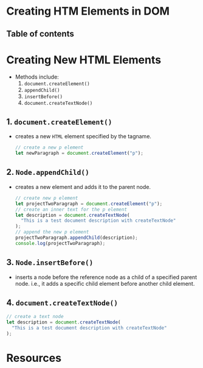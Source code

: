 # Creating HTM Elements in DOM

## Table of contents

# Creating New HTML Elements

- Methods include:
  1. `document.createElement()`
  2. `appendChild()`
  3. `insertBefore()`
  4. `document.createTextNode()`

## 1. `document.createElement()`

- creates a new `HTML` element specified by the tagname.

  ```js
  // create a new p element
  let newParagraph = document.createElement("p");
  ```

## 2. `Node.appendChild()`

- creates a new element and adds it to the parent node.

  ```js
  // create new p element
  let projectTwoParagraph = document.createElement("p");
  // create an inner text for the p element
  let description = document.createTextNode(
    "This is a test document description with createTextNode"
  );
  // append the new p element
  projectTwoParagraph.appendChild(description);
  console.log(projectTwoParagraph);
  ```

## 3. `Node.insertBefore()`

- inserts a node before the reference node as a child of a specified parent node. i.e., it adds a specific child element before another child element.

## 4. `document.createTextNode()`

```js
// create a text node
let description = document.createTextNode(
  "This is a test document description with createTextNode"
);
```

# Resources
